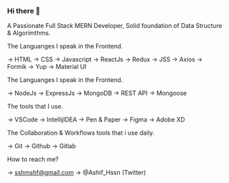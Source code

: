 ### Hi there 👋

<!--
**shrtshf/shrtshf** is a ✨ _special_ ✨ repository because its `README.md` (this file) appears on your GitHub profile.

Here are some ideas to get you started:

- 🔭 I’m currently working on ...
- 🌱 I’m currently learning ...
- 👯 I’m looking to collaborate on ...
- 🤔 I’m looking for help with ...
- 💬 Ask me about ...
- 📫 How to reach me: ...
- 😄 Pronouns: ...
- ⚡ Fun fact: ...
-->
A Passionate Full Stack MERN Developer, Solid foundation of Data Structure & Algorimthms.

The Languanges I speak in the Frontend.

-> HTML
-> CSS
-> Javascript
-> ReactJs
-> Redux
-> JSS
-> Axios
-> Formik
-> Yup
-> Material UI


The Languanges I speak in the Frontend.

-> NodeJs
-> ExpressJs
-> MongoDB
-> REST API
-> Mongoose


The tools that I use.

-> VSCode
-> IntellijIDEA
-> Pen & Paper
-> Figma
-> Adobe XD


The Collaboration & Workflows tools that i use daily.

-> Git
-> Github
-> Gitlab

How to reach me?

-> sshmshf@gmail.com
-> @Ashif_Hssn (Twitter)



